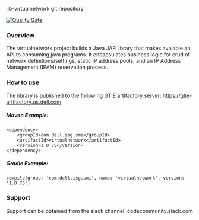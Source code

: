 lib-virtualnetwork git repository

[![Quality Gate](http://100.68.126.201:9000/api/badges/gate?key=com.dell.isg.smi:virtualnetwork)](http://100.68.126.201:9000/dashboard/index/com.dell.isg.smi:virtualnetwork)

### Overview
The virtualnetwork project builds a Java JAR library that makes avalable an API to consuming java programs.  It encapsulates business logic for crud of network definitions/settings, static IP address pools, and an IP Address Management (IPAM) reservation process.

### How to use
The library is published to the following GTIE artifactory server: https://gtie-artifactory.us.dell.com

##### Maven Example:
~~~
<dependency>
    <groupId>com.dell.isg.smi</groupId>
    <artifactId>virtualnetwork</artifactId>
    <version>1.0.75</version>
</dependency>
~~~

##### Gradle Example:
~~~
compile(group: 'com.dell.isg.smi', name: 'virtualnetwork', version: '1.0.75')
~~~

### Support
Support can be obtained from the slack channel:
codecommunity.slack.com